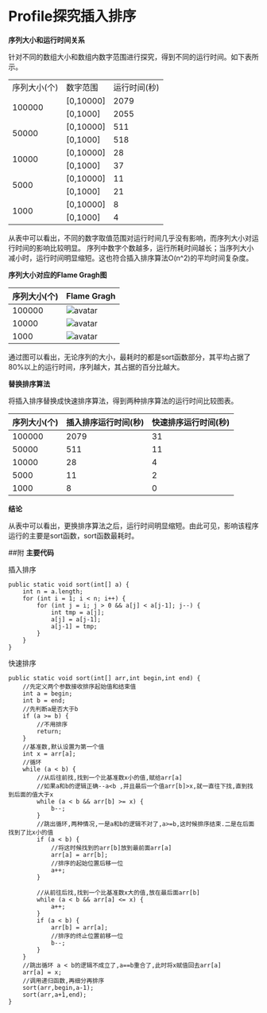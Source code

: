 # Profile探究插入排序

**序列大小和运行时间关系**

针对不同的数组大小和数组内数字范围进行探究，得到不同的运行时间。如下表所示。

<table>
    <tr>
        <td>序列大小(个)</td> 
        <td>数字范围</td> 
        <td>运行时间(秒)</td>
   </tr>
    <tr>
        <td rowspan='2'>100000</td> 
        <td>[0,10000]</td> 
        <td>2079</td> 
   </tr>
    <tr>
        <td>[0,1000]</td> 
        <td>2055</td>  
    </tr>
    <tr>
        <td rowspan='2'>50000</td> 
        <td>[0,10000]</td> 
        <td>511</td> 
   </tr>
    <tr>
        <td>[0,1000]</td> 
        <td>518</td>  
    </tr>
    <tr>
        <td rowspan='2'>10000</td> 
        <td>[0,10000]</td> 
        <td>28</td> 
   </tr>
    <tr>
        <td>[0,1000]</td> 
        <td>37</td>  
    </tr>
    <tr>
        <td rowspan='2'>5000</td> 
        <td>[0,10000]</td> 
        <td>11</td> 
   </tr>
    <tr>
        <td>[0,1000]</td> 
        <td>21</td>  
    </tr>
    <tr>
        <td rowspan='2'>1000</td> 
        <td>[0,10000]</td> 
        <td>8</td> 
   </tr>
    <tr>
        <td>[0,1000]</td> 
        <td>4</td>  
    </tr>
</table>

从表中可以看出，不同的数字取值范围对运行时间几乎没有影响，而序列大小对运行时间的影响比较明显。
序列中数字个数越多，运行所耗时间越长；当序列大小减小时，运行时间明显缩短。这也符合插入排序算法O(n^2)的平均时间复杂度。

**序列大小对应的Flame Gragh图**

序列大小(个)|Flame Gragh
--|:--|
100000|![avatar](./sortProfile-100000.png)
10000|![avatar](./sortProfile-10000.png)
1000|![avatar](./sortProfile-1000.png)

通过图可以看出，无论序列的大小，最耗时的都是sort函数部分，其平均占据了80%以上的运行时间，序列越大，其占据的百分比越大。

**替换排序算法**

将插入排序替换成快速排序算法，得到两种排序算法的运行时间比较图表。

序列大小(个)|插入排序运行时间(秒)|快速排序运行时间(秒)
--|:--|:--|
100000|2079|31
50000|511|11
10000|28|4
5000|11|2
1000|8|0

**结论**

从表中可以看出，更换排序算法之后，运行时间明显缩短。由此可见，影响该程序运行的主要是sort函数，sort函数最耗时。


##附
**主要代码**

插入排序
```
public static void sort(int[] a) {
    int n = a.length;
    for (int i = 1; i < n; i++) {
        for (int j = i; j > 0 && a[j] < a[j-1]; j--) {
            int tmp = a[j];
            a[j] = a[j-1];
            a[j-1] = tmp;
        }
    }
}
```

快速排序
```
public static void sort(int[] arr,int begin,int end) {
    //先定义两个参数接收排序起始值和结束值
    int a = begin;
    int b = end;
    //先判断a是否大于b
    if (a >= b) {
        //不用排序
        return;
    }
    //基准数,默认设置为第一个值
    int x = arr[a];
    //循环
    while (a < b) {
        //从后往前找,找到一个比基准数x小的值,赋给arr[a]
        //如果a和b的逻辑正确--a<b ,并且最后一个值arr[b]>x,就一直往下找,直到找到后面的值大于x
        while (a < b && arr[b] >= x) {
            b--;
        }
        //跳出循环,两种情况,一是a和b的逻辑不对了,a>=b,这时候排序结束.二是在后面找到了比x小的值
        if (a < b) {
            //将这时候找到的arr[b]放到最前面arr[a]
            arr[a] = arr[b];
            //排序的起始位置后移一位
            a++;
        }

        //从前往后找,找到一个比基准数x大的值,放在最后面arr[b]
        while (a < b && arr[a] <= x) {
            a++;
        }
        if (a < b) {
            arr[b] = arr[a];
            //排序的终止位置前移一位
            b--;
        }
    }
    //跳出循环 a < b的逻辑不成立了,a==b重合了,此时将x赋值回去arr[a]
    arr[a] = x;
    //调用递归函数,再细分再排序
    sort(arr,begin,a-1);
    sort(arr,a+1,end);
}
```



